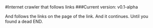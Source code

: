 #Internet crawler that follows links
###Current version: v0.1-alpha

And follows the links on the page of the link.
And it continues.
Until you found a dead END.
